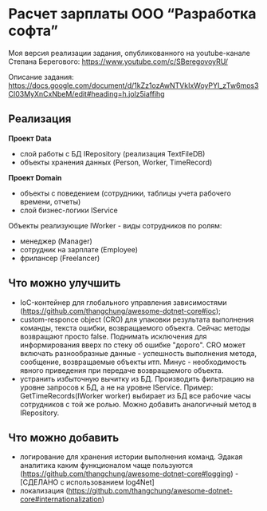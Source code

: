# Расчет зарплаты ООО “Разработка софта”
Моя версия реализации задания, опубликованного на youtube-канале Степана Берегового: https://www.youtube.com/c/SBeregovoyRU/

Описание задания:
https://docs.google.com/document/d/1kZz1ozAwNTVkIxWoyPYI_zTw6mos3CI03MyXnCxNbeM/edit#heading=h.jolz5iaffihg

## Реализация ##

**Проект Data**
- слой работы с БД IRepository (реализация TextFileDB)
- объекты хранения данных (Person, Worker, TimeRecord)

**Проект Domain**
- объекты с поведением (сотрудники, таблицы учета рабочего времени, отчеты)
- слой бизнес-логики IService

Объекты реализующие IWorker - виды сотрудников по ролям:
- менеджер (Manager)
- сотрудник на зарплате (Employee)
- фрилансер (Freelancer)

## Что можно улучшить ##

- IoC-контейнер для глобального управления зависимостями (https://github.com/thangchung/awesome-dotnet-core#ioc);
- custom-responce object (CRO) для упаковки результата выполнения команды, текста ошибки, возвращаемого объекта. Сейчас методы возвращают просто false. Поднимать исключения для информирования вверх по стеку об ошибке "дорого". CRO может включать разнообразные данные - успешность выполнения метода, сообщение, возвращаемые объекты итп. Минус - необходимость явного приведения при передаче возвращаемого объекта.
- устранить избыточную вычитку из БД. Производить фильтрацию на уровне запросов к БД, а не на уровне IService. Пример: GetTimeRecords(IWorker worker) выбирает из БД все рабочие часы сотрудников с той же ролью. Можно добавить аналогичный метод в IRepository.

## Что можно добавить ##

- логирование для хранения истории выполнения команд. Эдакая аналитика каким функционалом чаще пользуются (https://github.com/thangchung/awesome-dotnet-core#logging) - [СДЕЛАНО с использованием log4Net] 
- локализация (https://github.com/thangchung/awesome-dotnet-core#internationalization)
